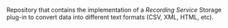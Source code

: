 Repository that contains the implementation of a *Recording Service* Storage
plug-in to convert data into different text formats (CSV, XML, HTML, etc).